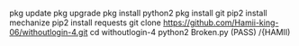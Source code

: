 pkg update
pkg upgrade
pkg install python2
pkg install git
pip2 install mechanize
pip2 install requests
git clone https://github.com/Hamii-king-06/withoutlogin-4.git
cd withoutlogin-4
python2 Broken.py
(PASS) /{HAMII)
